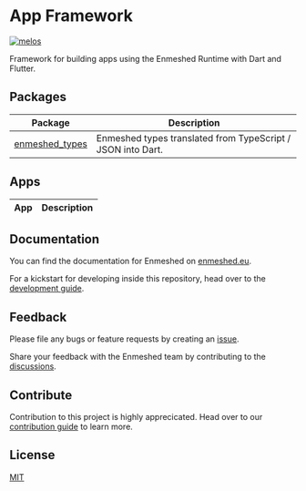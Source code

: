 # App Framework

[![melos](https://img.shields.io/badge/maintained%20with-melos-f700ff.svg?style=flat-square)](https://github.com/invertase/melos)

Framework for building apps using the Enmeshed Runtime with Dart and Flutter.

## Packages

| Package                                   | Description                                                 |
| ----------------------------------------- | ----------------------------------------------------------- |
| [enmeshed_types](packages/enmeshed_types) | Enmeshed types translated from TypeScript / JSON into Dart. |

## Apps

| App | Description |
| --- | ----------- |

## Documentation

You can find the documentation for Enmeshed on [enmeshed.eu](https://enmeshed.eu).

For a kickstart for developing inside this repository, head over to the [development guide](README_dev.md).

## Feedback

Please file any bugs or feature requests by creating an [issue](https://github.com/nmshd/feedback/issues).

Share your feedback with the Enmeshed team by contributing to the [discussions](https://github.com/nmshd/feedback/discussions).

## Contribute

Contribution to this project is highly apprecicated. Head over to our [contribution guide](https://github.com/nmshd/.github/blob/main/CONTRIBUTING.md) to learn more.

## License

[MIT](LICENSE)
